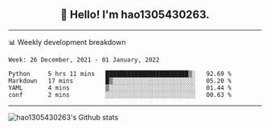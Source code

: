 <h2 align="center">👋 Hello! I'm hao1305430263.</h2>


---- 
📊 Weekly development breakdown

<!--START_SECTION:waka-->
```text
Week: 26 December, 2021 - 01 January, 2022

Python     5 hrs 11 mins   ███████████████████████▒░   92.69 % 
Markdown   17 mins         █▒░░░░░░░░░░░░░░░░░░░░░░░   05.20 % 
YAML       4 mins          ▒░░░░░░░░░░░░░░░░░░░░░░░░   01.44 % 
conf       2 mins          ░░░░░░░░░░░░░░░░░░░░░░░░░   00.63 % 
```
<!--END_SECTION:waka-->
----
![hao1305430263's Github stats](https://github-readme-stats.vercel.app/api?username=hao1305430263&show_icons=true)


<!--
**hao1305430263/hao1305430263** is a ✨ _special_ ✨ repository because its `README.md` (this file) appears on your GitHub profile.

Here are some ideas to get you started:

- 🔭 I’m currently working on ...
- 🌱 I’m currently learning ...
- 👯 I’m looking to collaborate on ...
- 🤔 I’m looking for help with ...
- 💬 Ask me about ...
- 📫 How to reach me: ...
- 😄 Pronouns: ...
- ⚡ Fun fact: ...
-->
